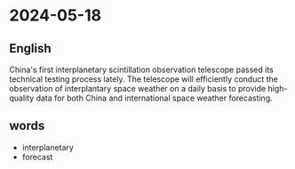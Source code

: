 # 2024-05-18

## English
China's first interplanetary scintillation
observation telescope passed its technical
testing process lately. The telescope will
efficiently conduct the observation of
interplantary space weather on a daily
basis to provide high-quality data for both
China and international space weather
forecasting.

## words
* interplanetary
* forecast
